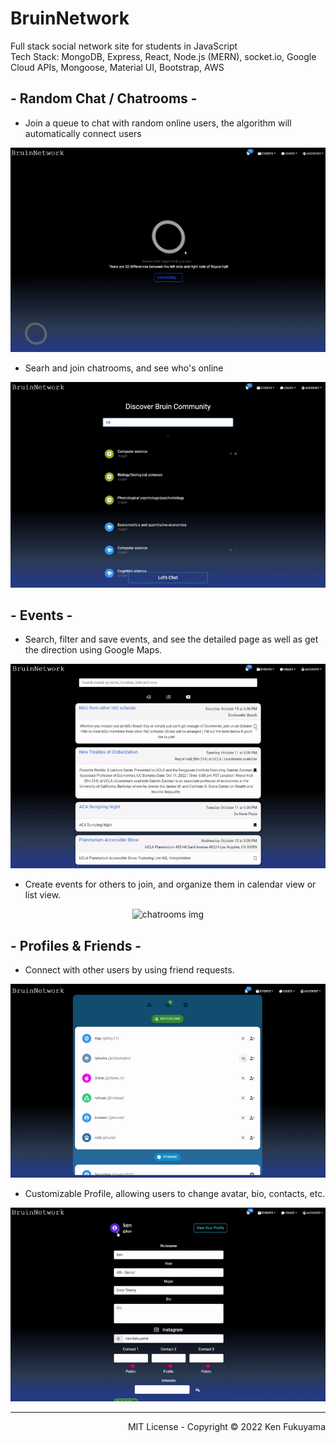 # BruinNetwork
Full stack social network site for students in JavaScript </br>
Tech Stack: MongoDB, Express, React, Node.js (MERN), socket.io, Google Cloud APIs, Mongoose, Material UI, Bootstrap, AWS

## - Random Chat / Chatrooms -
- Join a queue to chat with random online users, the algorithm will automatically connect users
<!-- ![ChitchatGIF](chitchat.gif) -->

<p align="center">
  <img src="chitchat.gif" alt="chitchat img">
</p>

- Searh and join chatrooms, and see who's online
<p align="center">
  <img src="chatrooms.gif" alt="chatrooms img">
</p>


## - Events -
- Search, filter and save events, and see the detailed page as well as get the direction using Google Maps.

<p align="center">
  <img src="event_navigate.gif" alt="chatrooms img">
</p>

- Create events for others to join, and organize them in calendar view or list view.
<p align="center">
  <img src="event-view.gif" alt="chatrooms img">
</p>


## - Profiles & Friends -

- Connect with other users by using friend requests.
<p align="center">
  <img src="friendship.gif" alt="chatrooms img">
</p>


- Customizable Profile, allowing users to change avatar, bio, contacts, etc.
<p align="center">
  <img src="user-custom.gif" alt="chatrooms img">
</p>


<hr/>
<p align="right">
  MIT License - Copyright © 2022 Ken Fukuyama 
</p>




